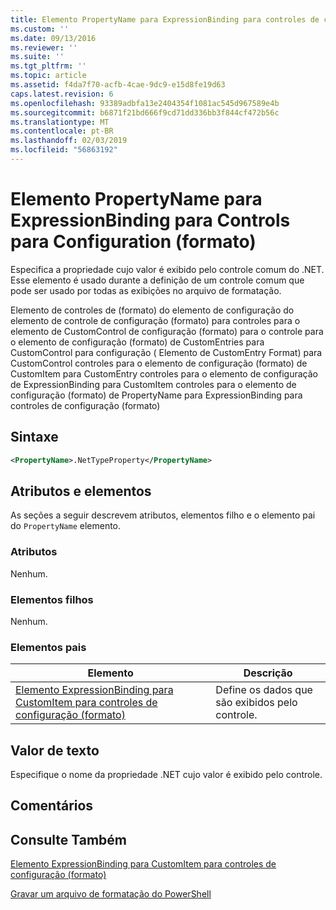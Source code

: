 ```yaml
---
title: Elemento PropertyName para ExpressionBinding para controles de configuração (formato) | Microsoft Docs
ms.custom: ''
ms.date: 09/13/2016
ms.reviewer: ''
ms.suite: ''
ms.tgt_pltfrm: ''
ms.topic: article
ms.assetid: f4da7f70-acfb-4cae-9dc9-e15d8fe19d63
caps.latest.revision: 6
ms.openlocfilehash: 93389adbfa13e2404354f1081ac545d967589e4b
ms.sourcegitcommit: b6871f21bd666f9cd71dd336bb3f844cf472b56c
ms.translationtype: MT
ms.contentlocale: pt-BR
ms.lasthandoff: 02/03/2019
ms.locfileid: "56863192"
---
```

# <a name="propertyname-element-for-expressionbinding-for-controls-for-configuration-format"></a>Elemento PropertyName para ExpressionBinding para Controls para Configuration (formato)

Especifica a propriedade cujo valor é exibido pelo controle comum do .NET. Esse elemento é usado durante a definição de um controle comum que pode ser usado por todas as exibições no arquivo de formatação.

Elemento de controles de (formato) do elemento de configuração do elemento de controle de configuração (formato) para controles para o elemento de CustomControl de configuração (formato) para o controle para o elemento de configuração (formato) de CustomEntries para CustomControl para configuração ( Elemento de CustomEntry Format) para CustomControl controles para o elemento de configuração (formato) de CustomItem para CustomEntry controles para o elemento de configuração de ExpressionBinding para CustomItem controles para o elemento de configuração (formato) de PropertyName para ExpressionBinding para controles de configuração (formato)

## <a name="syntax"></a>Sintaxe

```xml
<PropertyName>.NetTypeProperty</PropertyName>
```

## <a name="attributes-and-elements"></a>Atributos e elementos

As seções a seguir descrevem atributos, elementos filho e o elemento pai do `PropertyName` elemento.

### <a name="attributes"></a>Atributos

Nenhum.

### <a name="child-elements"></a>Elementos filhos

Nenhum.

### <a name="parent-elements"></a>Elementos pais

|Elemento|Descrição|
|-------------|-----------------|
|[Elemento ExpressionBinding para CustomItem para controles de configuração (formato)](./expressionbinding-element-for-customitem-for-controls-for-configuration-format.md)|Define os dados que são exibidos pelo controle.|

## <a name="text-value"></a>Valor de texto

Especifique o nome da propriedade .NET cujo valor é exibido pelo controle.

## <a name="remarks"></a>Comentários

## <a name="see-also"></a>Consulte Também

[Elemento ExpressionBinding para CustomItem para controles de configuração (formato)](./expressionbinding-element-for-customitem-for-controls-for-configuration-format.md)

[Gravar um arquivo de formatação do PowerShell](./writing-a-powershell-formatting-file.md)
